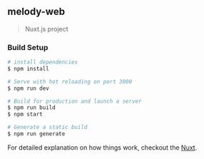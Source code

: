 ## melody-web

> Nuxt.js project


### Build Setup

``` bash
# install dependencies
$ npm install

# Serve with hot reloading on port 3000
$ npm run dev

# Build for production and launch a server
$ npm run build
$ npm start

# Generate a static build
$ npm run generate
```

For detailed explanation on how things work, checkout the [Nuxt][nxt].



[nxt]: https://github.com/nuxt/nuxt.js
